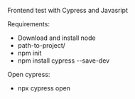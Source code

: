Frontend test with Cypress and Javasript

Requirements:

- Download and install node
- path-to-project/
- npm init
- npm install cypress --save-dev

Open cypress:

- npx cypress open
